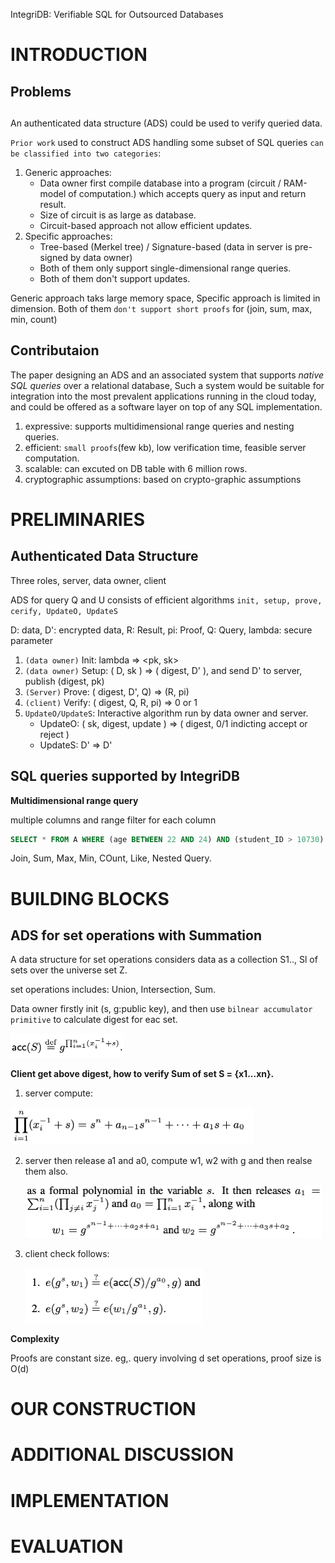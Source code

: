 IntegriDB: Verifiable SQL for Outsourced Databases

# INTRODUCTION

## Problems

## 

An authenticated data structure (ADS) could be used to verify queried data.

`Prior work` used to construct ADS handling some subset of SQL queries `can be classified into two categories`:

1. Generic approaches:
   - Data owner first compile database into a program (circuit / RAM-model of computation.) which accepts query as input and return result.
   - Size of circuit is as large as database.
   - Circuit-based approach not allow efficient updates.
2. Specific approaches:
   - Tree-based (Merkel tree) / Signature-based (data in server is pre-signed by data owner)
   - Both of them only support single-dimensional range queries.
   - Both of them don't support updates.

Generic approach taks large memory space, Specific approach is limited in dimension. Both of them `don't support short proofs` for (join, sum, max, min, count)

## Contributaion

The paper designing an ADS and an associated system that supports *native SQL queries* over a relational database, Such a system would be suitable for integration into the most prevalent applications running in the cloud today, and could be offered as a software layer on top of any SQL implementation.

1. expressive: supports multidimensional range queries and nesting queries. 
2. efficient: `small proofs`(few kb), low verification time, feasible server computation.
3. scalable: can excuted on DB table with 6 million rows.
4. cryptographic assumptions: based on crypto-graphic assumptions

# PRELIMINARIES

## Authenticated Data Structure

Three roles, server, data owner, client

ADS for query Q and U consists of efficient algorithms `init, setup, prove, cerify, UpdateO, UpdateS`

D: data, D': encrypted data, R: Result, pi: Proof, Q: Query, lambda: secure parameter

1. `(data owner)` Init:  lambda => <pk, sk>
2. `(data owner)` Setup: ( D, sk ) => ( digest, D' ), and send D' to server, publish (digest, pk)
3. `(Server)` Prove: ( digest, D', Q) => (R, pi)
4. `(client)` Verify: ( digest, Q, R, pi) => 0 or 1
5. `UpdateO/UpdateS`: Interactive algorithm run by data owner and server. 
   - UpdateO: ( sk, digest, update ) => ( digest, 0/1 indicting accept or reject )
   - UpdateS:  D' => D'

## SQL queries supported by IntegriDB

**Multidimensional range query**

multiple columns and range filter for each column

```sql
SELECT * FROM A WHERE (age BETWEEN 22 AND 24) AND (student_ID > 10730)
```

Join, Sum, Max, Min, COunt, Like, Nested Query.

# BUILDING BLOCKS

## ADS for set operations with Summation

A data structure for set operations considers data as a collection S1.., Sl of sets over the universe set Z.

set operations includes: Union, Intersection, Sum.

Data owner firstly init (s, g:public key), and then use `bilnear accumulator primitive` to calculate digest for eac set. 

<img src="imgs/image-20220226171006104.png" alt="image-20220226171006104" style="zoom:50%;" />

**Client get above digest, how to verify Sum of set S = {x1...xn}.**

1. server compute:

<img src="imgs/image-20220226171610719.png" alt="image-20220226171610719" style="zoom:50%;" />

2. server then release a1 and a0, compute w1, w2 with g and then realse them also.

   <img src="imgs/image-20220226172610947.png" alt="image-20220226172610947" style="zoom:50%;" />

3. client check follows:

   <img src="imgs/image-20220226172038309.png" alt="image-20220226172038309" style="zoom:50%;" />

**Complexity**

Proofs are constant size. eg,. query involving d set operations, proof size is O(d)







# OUR CONSTRUCTION

# ADDITIONAL DISCUSSION

# IMPLEMENTATION

# EVALUATION

